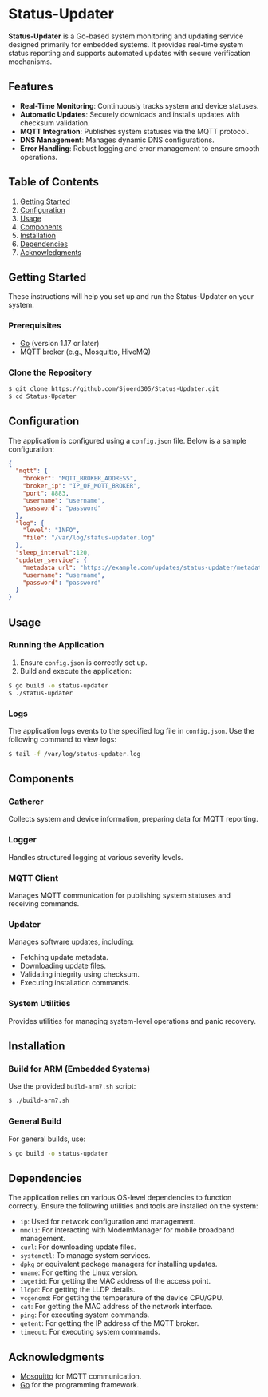 # Status-Updater

**Status-Updater** is a Go-based system monitoring and updating service designed primarily for embedded systems. It provides real-time system status reporting and supports automated updates with secure verification mechanisms.

## Features

- **Real-Time Monitoring**: Continuously tracks system and device statuses.
- **Automatic Updates**: Securely downloads and installs updates with checksum validation.
- **MQTT Integration**: Publishes system statuses via the MQTT protocol.
- **DNS Management**: Manages dynamic DNS configurations.
- **Error Handling**: Robust logging and error management to ensure smooth operations.

## Table of Contents

1. [Getting Started](#getting-started)
2. [Configuration](#configuration)
3. [Usage](#usage)
4. [Components](#components)
5. [Installation](#installation)
6. [Dependencies](#dependencies)
7. [Acknowledgments](#acknowledgments)

## Getting Started

These instructions will help you set up and run the Status-Updater on your system.

### Prerequisites

- [Go](https://golang.org/doc/install) (version 1.17 or later)
- MQTT broker (e.g., Mosquitto, HiveMQ)

### Clone the Repository

```bash
$ git clone https://github.com/Sjoerd305/Status-Updater.git
$ cd Status-Updater
```

## Configuration

The application is configured using a `config.json` file. Below is a sample configuration:

```json
{
  "mqtt": {
    "broker": "MQTT_BROKER_ADDRESS",
    "broker_ip": "IP_OF_MQTT_BROKER",
    "port": 8883,
    "username": "username",
    "password": "password"
  },
  "log": {
    "level": "INFO",
    "file": "/var/log/status-updater.log"
  },
  "sleep_interval":120,
  "updater_service": {
    "metadata_url": "https://example.com/updates/status-updater/metadata.json",
    "username": "username",
    "password": "password"
  } 
}
```

## Usage

### Running the Application

1. Ensure `config.json` is correctly set up.
2. Build and execute the application:

```bash
$ go build -o status-updater
$ ./status-updater
```

### Logs

The application logs events to the specified log file in `config.json`. Use the following command to view logs:

```bash
$ tail -f /var/log/status-updater.log
```

## Components

### Gatherer
Collects system and device information, preparing data for MQTT reporting.

### Logger
Handles structured logging at various severity levels.

### MQTT Client
Manages MQTT communication for publishing system statuses and receiving commands.

### Updater
Manages software updates, including:

- Fetching update metadata.
- Downloading update files.
- Validating integrity using checksum.
- Executing installation commands.

### System Utilities
Provides utilities for managing system-level operations and panic recovery.

## Installation

### Build for ARM (Embedded Systems)

Use the provided `build-arm7.sh` script:

```bash
$ ./build-arm7.sh
```

### General Build

For general builds, use:

```bash
$ go build -o status-updater
```

## Dependencies

The application relies on various OS-level dependencies to function correctly. Ensure the following utilities and tools are installed on the system:

- `ip`: Used for network configuration and management.
- `mmcli`: For interacting with ModemManager for mobile broadband management.
- `curl`: For downloading update files.
- `systemctl`: To manage system services.
- `dpkg` or equivalent package managers for installing updates.
- `uname`: For getting the Linux version.
- `iwgetid`: For getting the MAC address of the access point.
- `lldpd`: For getting the LLDP details.
- `vcgencmd`: For getting the temperature of the device CPU/GPU.
- `cat`: For getting the MAC address of the network interface.
- `ping`: For executing system commands.
- `getent`: For getting the IP address of the MQTT broker.
- `timeout`: For executing system commands.

## Acknowledgments

- [Mosquitto](https://mosquitto.org/) for MQTT communication.
- [Go](https://golang.org/) for the programming framework.
